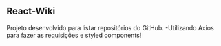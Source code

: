 ## React-Wiki
Projeto desenvolvido para listar repositórios do GitHub.
 -Utilizando Axios para fazer as requisições e styled components!
